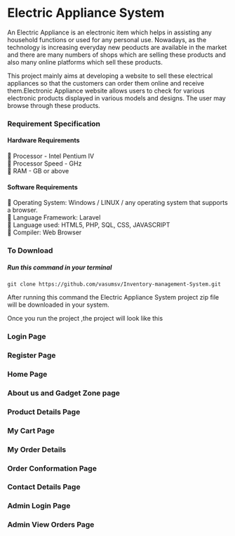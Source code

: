 #  Electric Appliance System

An Electric Appliance is an electronic item which helps in assisting any household functions or used for any personal use. Nowadays, as the technology is increasing everyday new peoducts are available in the market and there are many numbers of shops which are selling these products and also many online platforms which sell these products.

This project mainly aims at developing a website to sell these electrical appliances so that the customers can order them online and receive them.Electronic Appliance website allows users to check for various electronic products displayed in various models and designs. The user may browse through these products.


### Requirement Specification
#### Hardware Requirements

:radio_button: Processor - Intel Pentium IV  
:radio_button: Processor Speed - GHz  
:radio_button: RAM -  GB or above  
 
 #### Software Requirements
 
:radio_button: Operating System: Windows / LINUX / any operating system that supports a browser.   
:radio_button: Language Framework: Laravel  
:radio_button: Language used: HTML5, PHP, SQL, CSS, JAVASCRIPT  
:radio_button: Compiler: Web Browser  
 
 
 ### To Download
 ##### Run this command in your terminal
 ```Python3
 git clone https://github.com/vasumsv/Inventory-management-System.git
 ```
  After running this command the Electric Appliance System project zip file will be downloaded in your system.
  
 Once you run the project ,the project will look like this
 
 
 ### Login Page
 
 
 ### Register Page
 
 
 ### Home Page
 
 
 ### About us and Gadget Zone page
 
 
 ### Product Details Page
 
 
 ### My Cart Page
 
 
 ### My Order Details
 
 
 ### Order Conformation Page
 
 
 ### Contact Details Page
 
 
 ### Admin Login Page
 
 
 ### Admin View Orders Page
